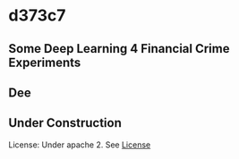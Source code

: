 # d373c7
## Some Deep Learning 4 Financial Crime Experiments
Dee
--- 
Under Construction
-- 
License: Under apache 2. See [License]()
